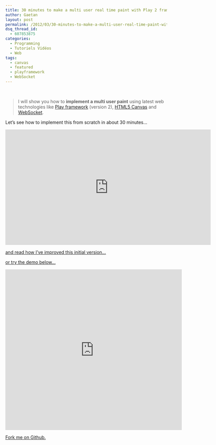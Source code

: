 ```yaml
---
title: 30 minutes to make a multi user real time paint with Play 2 framework, Canvas and WebSocket.
author: Gaetan
layout: post
permalink: /2012/03/30-minutes-to-make-a-multi-user-real-time-paint-with-play-2-framework-canvas-and-websocket/
dsq_thread_id:
  - 607853875
categories:
  - Programming
  - Tutoriels Vidéos
  - Web
tags:
  - canvas
  - featured
  - playframework
  - WebSocket
---
```


 [1]: http://greweb.fr:9090/
 [2]: http://playframework.com
 [3]: http://www.whatwg.org/specs/web-apps/current-work/multipage/the-canvas-element.html
 [4]: http://dev.w3.org/html5/websockets/
 [5]: /2012/03/play-painter-how-ive-improved-the-30-minutes-prototyped-version/
 [6]: https://github.com/gre/playpainter

[  
<img src="http://blog.greweb.fr/wp-content/uploads/2012/03/playpainter_teaser2.png" alt="" class="thumbnail-left" />
][1]

> I will show you how to **implement a multi user paint** using latest web technologies like [Play framework][2] (version 2), [HTML5 Canvas][3] and [WebSocket][4].


Let’s see how to implement this from scratch in about 30 minutes…

<iframe width="640" height="360" src="http://www.youtube.com/embed/NHEbm-WEbRw?feature=player_embedded" frameborder="0" allowfullscreen></iframe>

<!-- more -->

[and read how I’ve improved this initial version…][5]

[or try the demo below…][1]

<iframe frameborder="0" src="http://greweb.fr:9090/" width="550" height="501" style="overflow: hidden; max-width: 550px"></iframe>

[Fork me on Github.][6]
